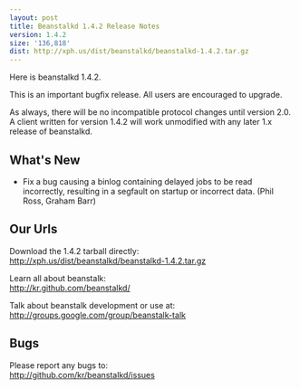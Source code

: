 ```yaml
---
layout: post
title: Beanstalkd 1.4.2 Release Notes
version: 1.4.2
size: '136,818'
dist: http://xph.us/dist/beanstalkd/beanstalkd-1.4.2.tar.gz
---
```


Here is beanstalkd 1.4.2.

This is an important bugfix release. All users are encouraged to upgrade.

As always, there will be no incompatible protocol changes until version 2.0. A
client written for version 1.4.2 will work unmodified with any later 1.x
release of beanstalkd.

What's New
----------

 * Fix a bug causing a binlog containing delayed jobs to be read incorrectly,
   resulting in a segfault on startup or incorrect data. (Phil Ross, Graham
   Barr)

Our Urls
--------

Download the 1.4.2 tarball directly:  
<http://xph.us/dist/beanstalkd/beanstalkd-1.4.2.tar.gz>

Learn all about beanstalk:  
<http://kr.github.com/beanstalkd/>

Talk about beanstalk development or use at:  
<http://groups.google.com/group/beanstalk-talk>

Bugs
----

Please report any bugs to:  
<http://github.com/kr/beanstalkd/issues>
